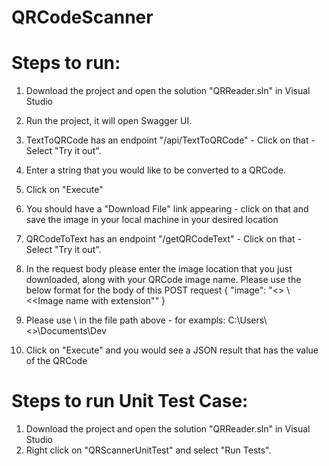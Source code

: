 # QRCodeScanner

# Steps to run:

1. Download the project and open the solution "QRReader.sln" in Visual Studio
2. Run the project, it will open Swagger UI.
3. TextToQRCode has an endpoint "/api/TextToQRCode" - Click on that - Select "Try it out".
4. Enter a string that you would like to be converted to a QRCode.
5. Click on "Execute"
6. You should have a "Download File" link appearing - click on that and save the image in your local machine in your desired location

7. QRCodeToText has an endpoint "/getQRCodeText" - Click on that - Select "Try it out".
8. In the request body please enter the image location that you just downloaded, along with your QRCode image name. Please use the below format for the body of this POST request
{
  "image": "<<Your image location>> \\ <<Image name with extension""
}
9. Please use \\ in the file path above - for exampls: C:\\Users\\<<User>>\\Documents\\Dev
10. Click on "Execute" and you would see a JSON result that has the value of the QRCode
  
# Steps to run Unit Test Case:

1. Download the project and open the solution "QRReader.sln" in Visual Studio
2. Right click on "QRScannerUnitTest" and select "Run Tests".
